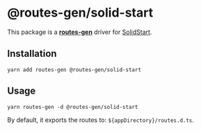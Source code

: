 # @routes-gen/solid-start

This package is a [**routes-gen**](https://github.com/sandulat/routes-gen) driver for [SolidStart](https://github.com/solidjs/solid-start).

## Installation

```
yarn add routes-gen @routes-gen/solid-start
```

## Usage

```
yarn routes-gen -d @routes-gen/solid-start
```

By default, it exports the routes to: `${appDirectory}/routes.d.ts`.
